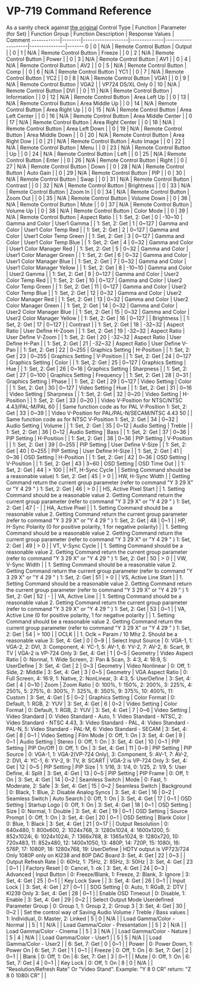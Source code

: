 # VP-719 Command Reference
As a sanity check against [the original](https://cdn.kramerav.com/web/downloads/protocols/vp-719xl_720xl_vp-724xl_protocol.pdf)
Control Type | Function | Parameter (for Set) | Function Group | Function Description | Response Values | Comment
------------|--------|-------------------|--------------|--------------------|---------------|-------
0 | 0 | N/A | Remote Control Button | Output |  | 
0 | 1 | N/A | Remote Control Button | Freeze |  | 
0 | 2 | N/A | Remote Control Button | Power |  | 
0 | 3 | N/A | Remote Control Button | AV1 |  | 
0 | 4 | N/A | Remote Control Button | AV2 |  | 
0 | 5 | N/A | Remote Control Button | Comp |  | 
0 | 6 | N/A | Remote Control Button | YC1 |  | 
0 | 7 | N/A | Remote Control Button | YC2 |  | 
0 | 8 | N/A | Remote Control Button | VGA1 |  | 
0 | 9 | N/A | Remote Control Button | VGA2 |  | VP724 DS/XL Only
0 | 10 | N/A | Remote Control Button | DVI |  | 
0 | 11 | N/A | Remote Control Button | Information |  | 
0 | 12 | N/A | Remote Control Button | Area Left Up |  | 
0 | 13 | N/A | Remote Control Button | Area Middle Up |  | 
0 | 14 | N/A | Remote Control Button | Area Right Up |  | 
0 | 15 | N/A | Remote Control Button | Area Left Center |  | 
0 | 16 | N/A | Remote Control Button | Area Middle Center |  | 
0 | 17 | N/A | Remote Control Button | Area Right Center |  | 
0 | 18 | N/A | Remote Control Button | Area Left Down |  | 
0 | 19 | N/A | Remote Control Button | Area Middle Down |  | 
0 | 20 | N/A | Remote Control Button | Area Right Dow |  | 
0 | 21 | N/A | Remote Control Button | Auto Image |  | 
0 | 22 | N/A | Remote Control Button | Menu |  | 
0 | 23 | N/A | Remote Control Button | Up |  | 
0 | 24 | N/A | Remote Control Button | Left |  | 
0 | 25 | N/A | Remote Control Button | Enter |  | 
0 | 26 | N/A | Remote Control Button | Right |  | 
0 | 27 | N/A | Remote Control Button | Down |  | 
0 | 28 | N/A | Remote Control Button | Auto Gain |  | 
0 | 29 | N/A | Remote Control Button | PIP |  | 
0 | 30 | N/A | Remote Control Button | Swap |  | 
0 | 31 | N/A | Remote Control Button | Contrast |  | 
0 | 32 | N/A | Remote Control Button | Brightness |  | 
0 | 33 | N/A | Remote Control Button | Zoom In |  | 
0 | 34 | N/A | Remote Control Button | Zoom Out |  | 
0 | 35 | N/A | Remote Control Button | Volume Down |  | 
0 | 36 | N/A | Remote Control Button | Mute |  | 
0 | 37 | N/A | Remote Control Button | Volume Up |  | 
0 | 38 | N/A | Remote Control Button | Color Mode |  | 
0 | 39 | N/A | Remote Control Button | Aspect Ratio |  | 
1: Set, 2: Get | 0 | -10~10 | Gamma and Color | User1 Gamma |  | 
1: Set, 2: Get | 1 | 0~127 | Gamma and Color | User1 Color Temp Red |  | 
1: Set, 2: Get | 2 | 0~127 | Gamma and Color | User1 Color Temp Green |  | 
1: Set, 2: Get | 3 | 0~127 | Gamma and Color | User1 Color Temp Blue |  | 
1: Set, 2: Get | 4 | 0~32 | Gamma and Color | User1 Color Manager Red |  | 
1: Set, 2: Get | 5 | 0~32 | Gamma and Color | User1 Color Manager Green |  | 
1: Set, 2: Get | 6 | 0~32 | Gamma and Color | User1 Color Manager Blue |  | 
1: Set, 2: Get | 7 | 0~32 | Gamma and Color | User1 Color Manager Yellow |  | 
1: Set, 2: Get | 8 | -10~10 | Gamma and Color | User2 Gamma |  | 
1: Set, 2: Get | 9 | 0~127 | Gamma and Color | User2 Color Temp Red |  | 
1: Set, 2: Get | 10 | 0~127 | Gamma and Color | User2 Color Temp Green |  | 
1: Set, 2: Get | 11 | 0~127 | Gamma and Color | User2 Color Temp Blue |  | 
1: Set, 2: Get | 12 | 0~32 | Gamma and Color | User2 Color Manager Red |  | 
1: Set, 2: Get | 13 | 0~32 | Gamma and Color | User2 Color Manager Green |  | 
1: Set, 2: Get | 14 | 0~32 | Gamma and Color | User2 Color Manager Blue |  | 
1: Set, 2: Get | 15 | 0~32 | Gamma and Color | User2 Color Manager Yellow |  | 
1: Set, 2: Get | 16 | 0~127 |  | Brightness |  | 
1: Set, 2: Get | 17 | 0~127 |  | Contrast |  | 
1: Set, 2: Get | 18 | -32~32 | Aspect Ratio | User Define H-Zoom |  | 
1: Set, 2: Get | 19 | -32~32 | Aspect Ratio | User Define V-Zoom |  | 
1: Set, 2: Get | 20 | -32~32 | Aspect Ratio | User Define H-Pan |  | 
1: Set, 2: Get | 21 | -32~32 | Aspect Ratio | User Define V-Pan |  | 
1: Set, 2: Get | 22 | 0~255 | Graphics Setting | H-Position |  | 
1: Set, 2: Get | 23 | 0~255 | Graphics Setting | V-Position |  | 
1: Set, 2: Get | 24 | 0~127 | Graphics Setting | Color |  | 
1: Set, 2: Get | 25 | 0~127 | Graphics Setting | Hue |  | 
1: Set, 2: Get | 26 | 0~16 | Graphics Setting | Sharpness |  | 
1: Set, 2: Get | 27 | 0~100 | Graphics Setting | Frequency |  | 
1: Set, 2: Get | 28 | 0~31 | Graphics Setting | Phase |  | 
1: Set, 2: Get | 29 | 0~127 | Video Setting | Color |  | 
1: Set, 2: Get | 30 | 0~127 | Video Setting | Hue |  | 
1: Set, 2: Get | 31 | 0~16 | Video Setting | Sharpness |  | 
1: Set, 2: Get | 32 | 0~20 | Video Setting | H-Position |  | 
1: Set, 2: Get | 33 | 0~20 |  | Video V-Position for NTSC/NTSC 4.43/PAL-M/PAL 60 |  | Same function code as for PAL V-Position
1: Set, 2: Get | 33 | 0~39 |  | Video V-Position for PAL/PAL-N/SECAM/NTSC 4.43 50 |  | Same function code as for NTSC V-Position
1: Set, 2: Get | 34 | 0~32 | Audio Setting | Volume |  | 
1: Set, 2: Get | 35 | 0~12 | Audio Setting | Treble |  | 
1: Set, 2: Get | 36 | 0~12 | Audio Setting | Bass |  | 
1: Set, 2: Get | 37 | 0~36 | PIP Setting | H-Position |  | 
1: Set, 2: Get | 38 | 0~36 | PIP Setting | V-Position |  | 
1: Set, 2: Get | 39 | 0~255 | PIP Setting | User Define V-Size |  | 
1: Set, 2: Get | 40 | 0~255 | PIP Setting | User Define H-Size |  | 
1: Set, 2: Get | 41 | 0~36 | OSD Setting | H-Position |  | 
1: Set, 2: Get | 42 | 0~36 | OSD Setting | V-Position |  | 
1: Set, 2: Get | 43 | 3~60 | OSD Setting | OSD Time Out |  | 
1: Set, 2: Get | 44 | > 100 |  | HT, H-Sync Cycle |  | Setting Command should be a reasonable value)
1: Set, 2: Get | 45 | > 0 |  | HW, H-Sync Width |  | Getting Command return the current group parameter (refer to command "Y 3 29 X" or "Y 4 29 " )
1: Set, 2: Get | 46 | > 0 |  | HS, Active Pixel Start |  | 1. Setting Command should be a reasonable value 2. Getting Command return the current group parameter (refer to command "Y 3 29 X" or "Y 4 29 " )
1: Set, 2: Get | 47 | - |  | HA, Active Pixel |  | 1. Setting Command should be a reasonable value 2. Getting Command return the current group parameter (refer to command "Y 3 29 X" or "Y 4 29 " )
1: Set, 2: Get | 48 | 0~1 |  | HP, H-Sync Polarity (0 for positive polarity, 1 for negative polarity) |  | 1. Setting Command should be a reasonable value 2. Getting Command return the current group parameter (refer to command "Y 3 29 X" or "Y 4 29 " )
1: Set, 2: Get | 49 | > 0 |  | VT, V-Sync Cycle |  | 1. Setting Command should be a reasonable value 2. Getting Command return the current group parameter (refer to command "Y 3 29 X" or "Y 4 29 " )
1: Set, 2: Get | 50 | > 0 |  | VW, V-Sync Width |  | 1. Setting Command should be a reasonable value 2. Getting Command return the current group parameter (refer to command "Y 3 29 X" or "Y 4 29 " )
1: Set, 2: Get | 51 | > 0 |  | VS, Active Line Start |  | 1. Setting Command should be a reasonable value 2. Getting Command return the current group parameter (refer to command "Y 3 29 X" or "Y 4 29 " )
1: Set, 2: Get | 52 | - |  | VA, Active Line |  | 1. Setting Command should be a reasonable value 2. Getting Command return the current group parameter (refer to command "Y 3 29 X" or "Y 4 29 " )
1: Set, 2: Get | 53 | 0~1 |  | VA, Active Line (0 for positive polarity, 1 for negative polarity |  | 1. Setting Command should be a reasonable value 2. Getting Command return the current group parameter (refer to command "Y 3 29 X" or "Y 4 29 " )
1: Set, 2: Get | 54 | > 100 |  | OCLK |  | 1. Oclk = Param / 10 Mhz 2. Should be a reasonable value
3: Set, 4: Get | 0 | 0~9 |  | Select Input Source | 0: VGA-1, 1: VGA-2, 2: DVI, 3: Component, 4: YC-1, 5: AV-1, 6: YV-2, 7: AV-2, 8: Scart, 9: TV | VGA-2 is VP-724 Only
3: Set, 4: Get | 1 | 0~5 | Geometry | Video Aspect Ratio | 0: Normal, 1: Wide Screen, 2: Pan & Scan, 3: 4:3, 4: 16:9, 5: UserDefine | 
3: Set, 4: Get | 2 | 0~3 | Geometry | Video Nonlinear | 0: Off, 1: Side, 2: Middle | 
3: Set, 4: Get | 3 | 0~5 | Geometry | VGA Aspect Ratio | 0: Full Screen, 4: 16:9, 1: Native, 2: NonLinear, 3: 4:3, 5: UserDefine | 
3: Set, 4: Get | 4 | 0~10 | Zoom | Zoom Ratio | 0: 100%, 1: 150%, 2: 200%, 3: 225%, 4: 250%, 5: 275%, 6: 300%, 7: 325%, 8: 350%, 9: 375%, 10: 400%, 11: Custom | 
3: Set, 4: Get | 5 | 0~2 | Graphics Setting | Color Format | 0: Default, 1: RGB, 2: YUV | 
3: Set, 4: Get | 6 | 0~2 | Video Setting | Color Format | 0: Default, 1: RGB, 2: YUV | 
3: Set, 4: Get | 7 | 0~6 | Video Setting | Video Standard | 0: Video Standard - Auto, 1: Video Standard - NTSC, 2: Video Standard - NTSC 4.43, 3: Video Standard - PAL, 4: Video Standard - PAL-N, 5: Video Standard - PAL-M, 6: Video Standard - SECAM | 
3: Set, 4: Get | 8 | 0~1 | Video Setting | Film Mode | 0: Off, 1: On | 
3: Set, 4: Get | 9 | 0~1 | Audio Setting | Stereo | 0: Off, 1: On | 
3: Set, 4: Get | 10 | 0~1 | PIP Setting | PIP On/Off | 0: Off, 1: On | 
3: Set, 4: Get | 11 | 0~9 | PIP Setting | PIP Source | 0: VGA-1, 1: VGA-2(VP-724 Only), 3: Component, 5: AV-1, 7: AV-2, 2: DVI, 4: YC-1, 6: YV-2, 9: TV, 8: SCART | VGA-2 is VP-724 Only
3: Set, 4: Get | 12 | 0~5 | PIP Setting | PIP Size | 1: 1/16, 3: 1/4, 0: 1/25, 2: 1/9, 5: User Define, 4: Split | 
3: Set, 4: Get | 13 | 0~5 | PIP Setting | PIP Frame | 0: Off, 1: On | 
3: Set, 4: Get | 14 | 0~2 | Seamless Switch | Mode | 0: Fast, 1: Moderate, 2: Safe | 
3: Set, 4: Get | 15 | 0~2 | Seamless Switch | Background | 0: Black, 1: Blue, 2: Disable Analog Syncs | 
3: Set, 4: Get | 16 | 0~2 | Seamless Switch | Auto Search | 0: Off, 1: On | 
3: Set, 4: Get | 17 | 0~1 | OSD Setting | Startup Logo | 0: Off, 1: On | 
3: Set, 4: Get | 18 | 0~1 | OSD Setting | Size | 0: Normal, 1: Double | 
3: Set, 4: Get | 19 | 0~1 | OSD Setting | Source Prompt | 0: Off, 1: On | 
3: Set, 4: Get | 20 | 0~1 | OSD Setting | Blank Color | 0: Blue, 1: Black | 
3: Set, 4: Get | 21 | 0~17 |  | Output Resolution | 0: 640x480, 1: 800x600, 2: 1024x768, 3: 1280x1024, 4: 1600x1200, 5: 852x1024i, 6: 1024x1024i, 7: 1366x768, 8: 1365x1024, 9: 1280x720, 10: 720x483, 11: 852x480, 12: 1400x1050, 13: 480P, 14: 720P, 15: 1080i, 16: 576P, 17: 1080P, 18: 1280x768, 19: UserDefine | HDTV output is VP723/724 Only 1080P only on KI238 and 80P DAC Board
3: Set, 4: Get | 22 | 0~3 |  | Output Refresh Rate | 0: 60Hz, 1: 75Hz, 2: 85Hz, 3: 50Hz | 
3: Set, 4: Get | 23 | 0~1 |  | Factory Reset | 0: Cancel, 1: ok | 
3: Set, 4: Get | 24 | 0~3 | Advanced | Input Button | 0: Freeze/Blank, 1: Freeze, 2: Blank, 3: Ignore | 
3: Set, 4: Get | 25 | 0~1 |  | Key Lock Save |  | 
3: Set, 4: Get | 26 | 0~1 |  | Input Lock |  | 
3: Set, 4: Get | 27 | 0~1 |  | SOG Setting | 0: Auto, 1: RGsB, 2: DTV | KI239 Only
3: Set, 4: Get | 28 | 0~1 |  | Enable OSD Timeout | 0: Disable, 1: Enable | 
3: Set, 4: Get | 29 | 0~2 |  | Select Output Mode Userdefined Parameter Group | 0: Group 1, 1: Group 2, 2: Group 3 | 
3: Set, 4: Get | 30 | 0~2 |  | Set the control way of Saving Audio Volume / Treble / Bass values | 1: Individual, 0: Master, 2: Linked | 
5 | 0 | N/A |  | Load Gamma/Color - Normal |  | 
5 | 1 | N/A |  | Load Gamma/Color - Presentation |  | 
5 | 2 | N/A |  | Load Gamma/Color - Cinema |  | 
5 | 3 | N/A |  | Load Gamma/Color - Nature |  | 
5 | 4 | N/A |  | Load Gamma/Color - User1 |  | 
5 | 5 | N/A |  | Load Gamma/Color - User2 |  | 
6: Set, 7: Get | 0 | 0~1 |  | Power | 0: Power Down, 1: Power On | 
6: Set, 7: Get | 1 | 0~1 |  | Freeze | 0: Off, 1: On | 
6: Set, 7: Get | 2 | 0~1 |  | Blank | 0: Off, 1: On | 
6: Set, 7: Get | 3 | 0~1 |  | Mute | 0: Off, 1: On | 
6: Set, 7: Get | 4 | 0~1 |  | Key Lock | 0: Off, 1: On | 
8 | 0 | N/A |  | "Resolution/Refresh Rate" Or "Video Stand". Example: "Y 8 0 CR" return: "Z 8 0 1080i CR" |  | 
